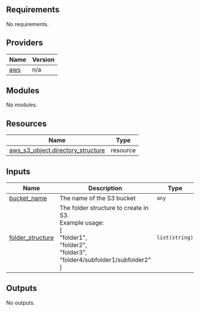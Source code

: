 ## Requirements

No requirements.

## Providers

| Name | Version |
|------|---------|
| <a name="provider_aws"></a> [aws](#provider\_aws) | n/a |

## Modules

No modules.

## Resources

| Name | Type |
|------|------|
| [aws_s3_object.directory_structure](https://registry.terraform.io/providers/hashicorp/aws/latest/docs/resources/s3_object) | resource |

## Inputs

| Name | Description | Type | Default | Required |
|------|-------------|------|---------|:--------:|
| <a name="input_bucket_name"></a> [bucket\_name](#input\_bucket\_name) | The name of the S3 bucket | `any` | n/a | yes |
| <a name="input_folder_structure"></a> [folder\_structure](#input\_folder\_structure) | The folder structure to create in S3. <br>Example usage:<br>[<br>    "folder1",<br>    "folder2",<br>    "folder3",<br>    "folder4/subfolder1/subfolder2"<br>] | `list(string)` | n/a | yes |

## Outputs

No outputs.
